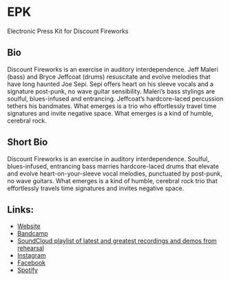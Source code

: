 # EPK

Electronic Press Kit for Discount Fireworks

## Bio
Discount Fireworks is an exercise in auditory interdependence. Jeff Maleri (bass) and Bryce Jeffcoat (drums) resuscitate and evolve melodies that have long haunted Joe Sepi. Sepi offers heart on his sleeve vocals and a signature post-punk, no wave guitar sensibility. Maleri’s bass stylings are soulful, blues-infused and entrancing. Jeffcoat’s hardcore-laced percussion tethers his bandmates. What emerges is a trio who effortlessly travel time signatures and invite negative space. What emerges is a kind of humble, cerebral rock.

## Short Bio
Discount Fireworks is an exercise in auditory interdependence. Soulful, blues-infused, entrancing bass marries hardcore-laced drums that elevate and evolve heart-on-your-sleeve vocal melodies, punctuated by post-punk, no wave guitars. What emerges is a kind of humble, cerebral rock trio that effortlessly travels time signatures and invites negative space.

## Links:
- [Website](https://DiscountFireworks.band)
- [Bandcamp](https://discountfireworksband.bandcamp.com)
- [SoundCloud playlist of latest and greatest recordings and demos from rehearsal](https://soundcloud.com/discount-fireworks/sets/latest-and-greatest)
- [Instagram](https://instagram.com/discountfireworksband)
- [Facebook](https://www.facebook.com/discountfireworksband)
- [Spotify](https://open.spotify.com/artist/7amxh0PGaAabzr7mYZAnD2?si=8jlwjXrNSN-3jkAtLtXN3g)
